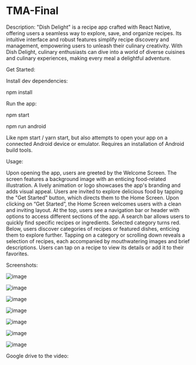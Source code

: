 # TMA-Final
Description:
"Dish Delight" is a recipe app crafted with React Native, offering users a seamless way to explore, save, and organize recipes. Its intuitive interface and robust features simplify recipe discovery and management, empowering users to unleash their culinary creativity. With Dish Delight, culinary enthusiasts can dive into a world of diverse cuisines and culinary experiences, making every meal a delightful adventure.

Get Started:

Install dev dependencies:

npm install

Run the app:

npm start

npm run android

Like npm start / yarn start, but also attempts to open your app on a connected Android device or emulator. Requires an installation of Android build tools.

Usage:

Upon opening the app, users are greeted by the Welcome Screen. The screen features a background image with an enticing food-related illustration. A lively animation or logo showcases the app's branding and adds visual appeal. Users are invited to explore delicious food by tapping the "Get Started" button, which directs them to the Home Screen. Upon clicking on “Get Started”, the Home Screen welcomes users with a clean and inviting layout. At the top, users see a navigation bar or header with options to access different sections of the app. A search bar allows users to quickly find specific recipes or ingredients. Selected category turns red. Below, users discover categories of recipes or featured dishes, enticing them to explore further. Tapping on a category or scrolling down reveals a selection of recipes, each accompanied by mouthwatering images and brief descriptions. Users can tap on a recipe to view its details or add it to their favorites.

Screenshots:

![image](https://github.com/parinay00/TMA-Final/assets/167710118/16f87e5d-c67a-4bcf-ac3a-56d9d6238879)

![image](https://github.com/parinay00/TMA-Final/assets/167710118/78e5874d-9417-4e9e-acbb-b49a704a976e)

![image](https://github.com/parinay00/TMA-Final/assets/167710118/08b473e3-4556-469c-af78-74927d81eff6)

![image](https://github.com/parinay00/TMA-Final/assets/167710118/719bafa9-e058-4b97-90c0-ae2281c39720)

![image](https://github.com/parinay00/TMA-Final/assets/167710118/5a3c2a98-f476-47d6-a29f-7bea4efb6aba)

![image](https://github.com/parinay00/TMA-Final/assets/167710118/4f61c587-5410-46b3-af8b-092ca3a55fd3)

![image](https://github.com/parinay00/TMA-Final/assets/167710118/7f160028-fac3-426f-b862-81b1f85520bc)



Google drive to the video:


